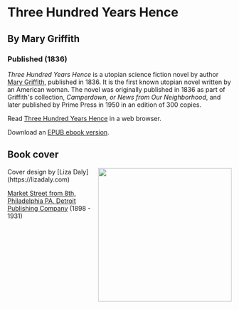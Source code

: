 # Three Hundred Years Hence
## By Mary Griffith
### Published (1836)

  *Three Hundred Years Hence* is a utopian science fiction novel by author
  [Mary Griffith](https://en.wikipedia.org/wiki/Mary_Griffith), published
  in 1836. It is the first known utopian novel written by an American
  woman. The novel was originally published in 1836 as part of Griffith's
  collection, *Camperdown, or News from Our Neighborhood*, and later
  published by Prime Press in 1950 in an edition of 300 copies.

Read [Three Hundred Years Hence](https://lizadaly.github.io/utopia-novels/books/300-years-hence/300-years-hence.html) in a web browser.

Download an [EPUB ebook version](https://lizadaly.github.io/utopia-novels/books/300-years-hence/300-years-hence.epub).

## Book cover
<img src="https://lizadaly.github.io/utopia-novels/books/300-years-hence/cover.png" height="300" align="right">
Cover design by [Liza Daly](https://lizadaly.com)

[Market Street from 8th, Philadelphia PA, Detroit Publishing
Company](https://digitalcollections.nypl.org/items/510d47d9-a3af-a3d9-e040-e00a18064a99)
(1898 - 1931)


